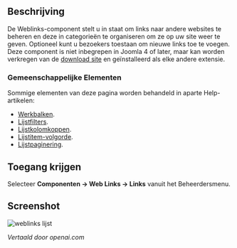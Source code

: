 <!-- Filename: Help4.x:Components_Weblinks_Links  / Display title: Weblinks -->

## Beschrijving

De Weblinks-component stelt u in staat om links naar andere websites te beheren en deze in categorieën te organiseren om ze op uw site weer te geven. Optioneel kunt u bezoekers toestaan om nieuwe links toe te voegen. Deze component is niet inbegrepen in Joomla 4 of later, maar kan worden verkregen van de 
[download site](https://downloads.joomla.org/extensions/weblinks) 
en geïnstalleerd als elke andere extensie.

### Gemeenschappelijke Elementen

Sommige elementen van deze pagina worden behandeld in aparte Help-artikelen:

* [Werkbalken](jdocmanual?article=help/common-elements/toolbars).
* [Lijstfilters](jdocmanual?article=help/common-elements/list-filters).
* [Lijstkolomkoppen](jdocmanual?article=help/common-elements/list-column-headers).
* [Lijstitem-volgorde](jdocmanual?article=help/common-elements/list-ordering).
* [Lijstpaginering](jdocmanual?article=help/common-elements/list-pagination).

## Toegang krijgen

Selecteer **Componenten → Web Links → Links** vanuit het Beheerdersmenu.

## Screenshot

![weblinks lijst](../../../nl/images/weblinks/weblinks-list.png)

*Vertaald door openai.com*

